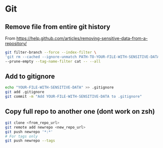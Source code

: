 # Git

## Remove file from entire git history
From https://help.github.com/articles/removing-sensitive-data-from-a-repository/
```bash
git filter-branch --force --index-filter \
'git rm --cached --ignore-unmatch PATH-TO-YOUR-FILE-WITH-SENSITIVE-DATA' \
--prune-empty --tag-name-filter cat -- --all
```

## Add to gitignore
```bash
echo "YOUR-FILE-WITH-SENSITIVE-DATA" >> .gitignore
git add .gitignore
git commit -m "Add YOUR-FILE-WITH-SENSITIVE-DATA to .gitignore"
```

## Copy full repo to another one (dont work on zsh)
```bash
git clone <from_repo_url>
git remote add newrepo <new_repo_url>
git push newrepo '*:*'
# For tags only
git push newrepo --tags
```
